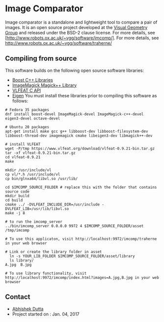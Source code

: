 # Image Comparator

Image comparator is a standalone and lightweight tool to compare a pair of images.
It is an open source project developed at the [Visual Geometry Group](http://www.robots.ox.ac.uk/~vgg/) and
released under the BSD-2 clause license. For more details, see [http://www.robots.ox.ac.uk/~vgg/software/imcomp/].
For more details, see http://www.robots.ox.ac.uk/~vgg/software/traherne/

## Compiling from source
This software builds on the following open source software libraries:
 * [Boost C++ Libraries](http://www.boost.org/)
 * [ImageMagick Magick++ Library](https://www.imagemagick.org/script/magick++.php)
 * [VLFEAT C API](http://www.vlfeat.org/)
 * [Eigen](http://eigen.tuxfamily.org/index.php?title=Main_Page)
You must install these libraries prior to compiling this software as follows:

```
# Fedora 35 packages
dnf install boost-devel ImageMagick-devel ImageMagick-c++-devel eigen3-devel octave-devel

# Ubuntu 20 packages
apt-get install make gcc g++ libboost-dev libboost-filesystem-dev libboost-thread-dev imagemagick cmake libeigen3-dev libmagick++-dev

# install VLFEAT
wget -P/tmp https://www.vlfeat.org/download/vlfeat-0.9.21-bin.tar.gz
tar -xf vlfeat-0.9.21-bin.tar.gz
cd vlfeat-0.9.21
make

mkdir /usr/include/vl
cp vl/*.h /usr/include/vl
cp bin/glnxa64/libvl.so /usr/lib/

cd $IMCOMP_SOURCE_FOLDER # replace this with the folder that contains source code
mkdir build
cd build
cmake ../ -DVLFEAT_INCLUDE_DIR=/usr/include -DVLFEAT_LIB=/usr/lib/libvl.so
make -j 8

# to run the imcomp_server
../bin/imcomp_server 0.0.0.0 9972 4 $IMCOMP_SOURCE_FOLDER/asset /tmp/imcomp

# To use this applicaton, visit http://localhost:9972/imcomp/traherne in your web browser

# Link or create the library folder in asset
  ln -s YOUR_LIB_FOLDER $IMCOMP_SOURCE_FOLDER/asset/library
  ls library/
A.jpg  B.jpg

# To use library functionality, visit http://localhost:9972/imcomp/index.html?images=A.jpg,B.jpg in your web browser
```


## Contact
  * [Abhishek Dutta](adutta@robots.ox.ac.uk)
  * Project started on : Jan. 04, 2017
